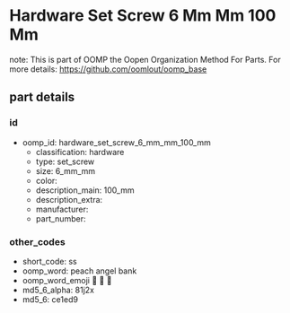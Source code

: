 # Hardware Set Screw 6 Mm Mm 100 Mm  

note: This is part of OOMP the Oopen Organization Method For Parts. For more details: https://github.com/oomlout/oomp_base

##  part details





### id
* oomp_id: hardware_set_screw_6_mm_mm_100_mm
  * classification: hardware
  * type: set_screw
  * size: 6_mm_mm
  * color: 
  * description_main: 100_mm
  * description_extra: 
  * manufacturer: 
  * part_number: 

### other_codes
* short_code: ss
* oomp_word: peach angel bank
* oomp_word_emoji :peach: :angel: :bank:
* md5_6_alpha: 81j2x
* md5_6: ce1ed9